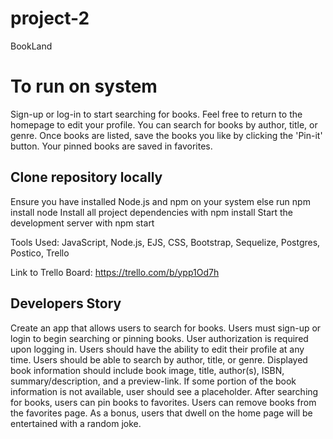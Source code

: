 # project-2
BookLand
# To run on system
Sign-up or log-in to start searching for books. Feel free to return to the homepage to edit your profile. You can search for books by author, title, or genre. Once books are listed, save the books you like by clicking the 'Pin-it' button. Your pinned books are saved in favorites.


## Clone repository locally
Ensure you have installed Node.js and npm on your system else run npm install node 
Install all project dependencies with npm install
Start the development server with npm start

Tools Used: JavaScript, Node.js, EJS, CSS, Bootstrap, Sequelize, Postgres, Postico, Trello

Link to Trello Board: https://trello.com/b/ypp1Od7h


## Developers Story
Create an app that allows users to search for books.
Users must sign-up or login to begin searching or pinning books.
User authorization is required upon logging in.
Users should have the ability to edit their profile at any time.
Users should be able to search by author, title, or genre.
Displayed book information should include book image, title, author(s), ISBN, summary/description, and a preview-link.
If some portion of the book information is not available, user should see a placeholder.
After searching for books, users can pin books to favorites.
Users can remove books from the favorites page.
As a bonus, users that dwell on the home page will be entertained with a random joke.


